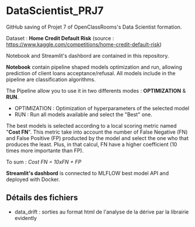 # DataScientist_PRJ7
GitHub saving of Projet 7 of OpenClassRooms's Data Scientist formation. 

Dataset : **Home Credit Default Risk** (source : https://www.kaggle.com/competitions/home-credit-default-risk)

Notebook and Streamlit's dashbord are contained in this repository.

**Notebook** contain pipeline shaped models optimization and run, allowing prediction of client loans acceptance/refusal. 
All models include in the pipeline are classification algorithms. 

The Pipeline allow you to use it in two differents modes : **OPTIMIZATION** & **RUN**. 

* OPTIMIZATION : Optimization of hyperparameters of the selected model
* RUN : Run all models available and select the "Best" one. 

The best models is selected according to a local scoring metric named "**Cost FN**". This metric take into account the number of False Negative (FN) and False Positive (FP) producted by the model and select the one who that produces the least. Plus, in that calcul, FN have a higher coefficient (10 times more importante than FP). 

To sum : *Cost FN = 10xFN + FP*

**Streamlit's dashbord** is connected to MLFLOW best model API and deployed with Docker. 

## Détails des fichiers

* data_drift : sorties au format html de l'analyse de la dérive par la librairie evidently

